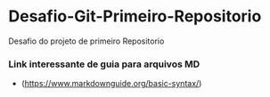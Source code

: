 # Desafio-Git-Primeiro-Repositorio
Desafio do projeto de primeiro Repositorio

### Link interessante de guia para arquivos MD
- (https://www.markdownguide.org/basic-syntax/)
